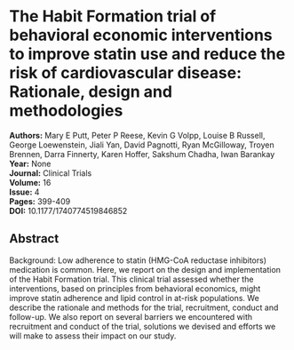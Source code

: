 # The Habit Formation trial of behavioral economic interventions to improve statin use and reduce the risk of cardiovascular disease: Rationale, design and methodologies

**Authors:** Mary E Putt, Peter P Reese, Kevin G Volpp, Louise B Russell, George Loewenstein, Jiali Yan, David Pagnotti, Ryan McGilloway, Troyen Brennen, Darra Finnerty, Karen Hoffer, Sakshum Chadha, Iwan Barankay  
**Year:** None  
**Journal:** Clinical Trials  
**Volume:** 16  
**Issue:** 4  
**Pages:** 399-409  
**DOI:** 10.1177/1740774519846852  

## Abstract
Background: Low adherence to statin (HMG-CoA reductase inhibitors) medication is common. Here, we report on the design and implementation of the Habit Formation trial. This clinical trial assessed whether the interventions, based on principles from behavioral economics, might improve statin adherence and lipid control in at-risk populations. We describe the rationale and methods for the trial, recruitment, conduct and follow-up. We also report on several barriers we encountered with recruitment and conduct of the trial, solutions we devised and efforts we will make to assess their impact on our study.

